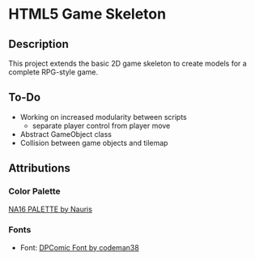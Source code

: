 # HTML5 Game Skeleton

## Description
This project extends the basic 2D game skeleton to create models for a complete RPG-style game.

## To-Do

- Working on increased modularity between scripts
  - separate player control from player move
- Abstract GameObject class
- Collision between game objects and tilemap


## Attributions

### Color Palette
[NA16 PALETTE by Nauris](//https://lospec.com/palette-list/na16)

### Fonts
- Font: [DPComic Font by codeman38](https://www.1001fonts.com/dpcomic-font.html)
